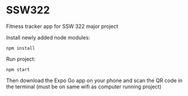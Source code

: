 # SSW322
Fitness tracker app for SSW 322 major project

Install newly added node modules:
```
npm install
```

Run project:
```
npm start
```
Then download the Expo Go app on your phone and scan the QR code in the terminal (must be on same wifi as computer running project)
